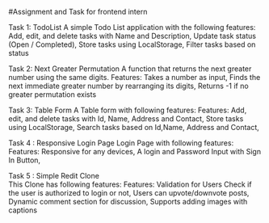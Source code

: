 #Assignment and Task for frontend intern

Task 1: TodoList
    A simple Todo List application with the following features:
        Add, edit, and delete tasks with Name and Description,
        Update task status (Open / Completed),
        Store tasks using LocalStorage,
        Filter tasks based on status

Task 2: Next Greater Permutation
    A function that returns the next greater number using the same digits.
    Features:
        Takes a number as input,
        Finds the next immediate greater number by rearranging its digits,
        Returns -1 if no greater permutation exists

Task 3: Table Form
    A Table form with following features:
    Features:
        Add, edit, and delete tasks with Id, Name, Address and Contact,
        Store tasks using LocalStorage,
        Search tasks based on Id,Name, Address and Contact,

Task 4 : Responsive Login Page
    Login Page with following features:
    Features:
        Responsive for any devices,
        A login and Password Input with Sign In Button,

Task 5 :  Simple Redit Clone      
    This Clone has following features:
    Features:
        Validation for Users
        Check if the user is authorized to login or not,
        Users can upvote/downvote posts,
        Dynamic comment section for discussion,
        Supports adding images with captions
